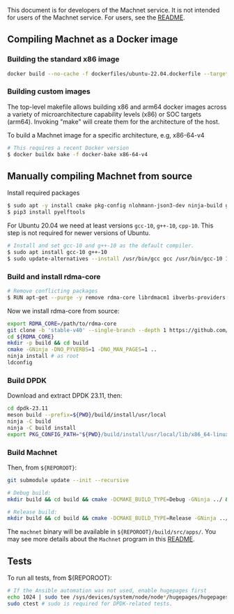This document is for developers of the Machnet service. It is not intended for
users of the Machnet service. For users, see the [README](README.md).

## Compiling Machnet as a Docker image

### Building the standard x86 image

```bash
docker build --no-cache -f dockerfiles/ubuntu-22.04.dockerfile --target machnet --tag machnet .
```

### Building custom images

The top-level makefile allows building x86 and arm64 docker images across a 
variety of microarchitecture capability levels (x86) or SOC targets (arm64). 
Invoking "make" will create them for the architecture of the host. 

To build a Machnet image for a specific architecture, e.g, x86-64-v4

```bash
# This requires a recent Docker version
$ docker buildx bake -f docker-bake x86-64-v4
```

## Manually compiling Machnet from source

Install required packages
```bash
$ sudo apt -y install cmake pkg-config nlohmann-json3-dev ninja-build gcc g++ doxygen graphviz python3-pip meson libhugetlbfs-dev libnl-3-dev libnl-route-3-dev
$ pip3 install pyelftools
```

For Ubuntu 20.04 we need at least versions `gcc-10`, `g++-10`, `cpp-10`. This step is not required for newer versions of Ubuntu.
```bash
# Install and set gcc-10 and g++-10 as the default compiler.
$ sudo apt install gcc-10 g++-10
$ sudo update-alternatives --install /usr/bin/gcc gcc /usr/bin/gcc-10 100 --slave /usr/bin/g++ g++ /usr/bin/g++-10 --slave /usr/bin/gcov gcov /usr/bin/gcov-10
```

### Build and install rdma-core

```bash
# Remove conflicting packages
$ RUN apt-get --purge -y remove rdma-core librdmacm1 ibverbs-providers libibverbs-dev libibverbs1
```

Now we install rdma-core from source:
```bash
export RDMA_CORE=/path/to/rdma-core
git clone -b 'stable-v40' --single-branch --depth 1 https://github.com/linux-rdma/rdma-core.git ${RDMA_CORE}
cd ${RDMA_CORE}
mkdir -p build && cd build
cmake -GNinja -DNO_PYVERBS=1 -DNO_MAN_PAGES=1 ..
ninja install # as root
ldconfig
```

### Build DPDK

Download and extract DPDK 23.11, then:

```bash
cd dpdk-23.11
meson build --prefix=${PWD}/build/install/usr/local
ninja -C build
ninja -C build install
export PKG_CONFIG_PATH="${PWD}/build/install/usr/local/lib/x86_64-linux-gnu/pkgconfig"
```

### Build Machnet

Then, from `${REPOROOT}`:
```bash
git submodule update --init --recursive

# Debug build:
mkdir build && cd build && cmake -DCMAKE_BUILD_TYPE=Debug -GNinja ../ && ninja

# Release build:
mkdir build && cd build && cmake -DCMAKE_BUILD_TYPE=Release -GNinja ../ && ninja
```

The `machnet` binary will be available in `${REPOROOT}/build/src/apps/`.  You may
see more details about the `Machnet` program in this
[README](src/apps/machnet/README.md).

## Tests

To run all tests, from ${REPOROOT}:
```bash
# If the Ansible automation was not used, enable hugepages first
echo 1024 | sudo tee /sys/devices/system/node/node*/hugepages/hugepages-2048kB/nr_hugepages
sudo ctest # sudo is required for DPDK-related tests.
```
